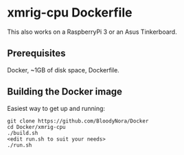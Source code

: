 # xmrig-cpu Dockerfile

This also works on a RaspberryPi 3 or an Asus Tinkerboard.

## Prerequisites

Docker, ~1GB of disk space, Dockerfile.


## Building the Docker image

Easiest way to get up and running:

```
git clone https://github.com/BloodyNora/Docker
cd Docker/xmrig-cpu
./build.sh
<edit run.sh to suit your needs>
./run.sh
```
